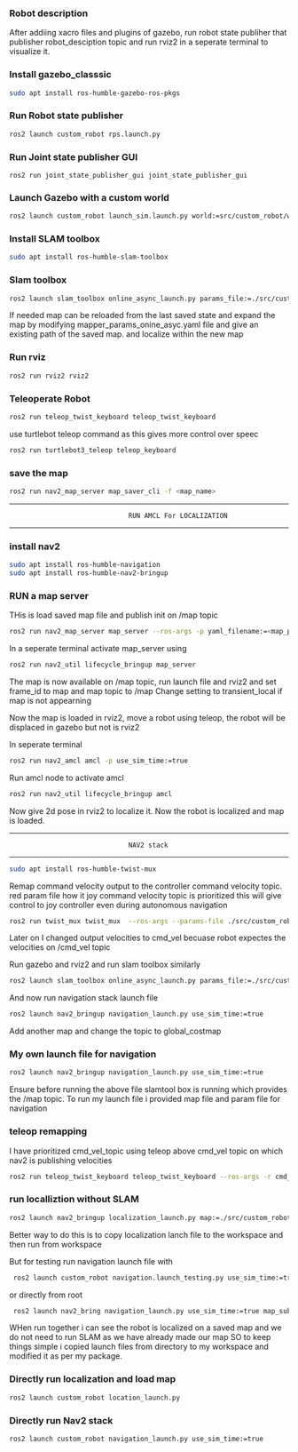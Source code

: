 ### Robot description 
After addiing xacro files and plugins of gazebo, run robot state publiher that publisher robot_desciption topic and run rviz2 in a seperate terminal to visualize it.


### Install gazebo_classsic

```bash
sudo apt install ros-humble-gazebo-ros-pkgs
```

### Run Robot state publisher
```bash
ros2 launch custom_robot rps.launch.py
```

### Run Joint state publisher GUI 
```ros2 run joint_state_publisher_gui joint_state_publisher_gui ```

### Launch Gazebo with a custom world
```bash
ros2 launch custom_robot launch_sim.launch.py world:=src/custom_robot/worlds/custom_world.world 
```

### Install SLAM toolbox
```bash
sudo apt install ros-humble-slam-toolbox
```


### Slam toolbox
```bash
ros2 launch slam_toolbox online_async_launch.py params_file:=./src/custom_robot/config/mapper_params_online_async.yaml use_sim_time:=true
```
If needed map can be reloaded from the last saved state and expand the map by modifying mapper_params_onine_asyc.yaml file 
and give an existing path of the saved map. and localize within the new map


### Run rviz
```bash
ros2 run rviz2 rviz2 
```

### Teleoperate Robot
```bash
ros2 run teleop_twist_keyboard teleop_twist_keyboard
```

use turtlebot teleop command as this gives more control over speec
```bash
ros2 run turtlebot3_teleop teleop_keyboard 
```

### save the map
```bash
ros2 run nav2_map_server map_saver_cli -f <map_name>
```

---------------------------------------------------------------------------
                                  RUN AMCL For LOCALIZATION
---------------------------------------------------------------------------

### install nav2
```bash
sudo apt install ros-humble-navigation
sudo apt install ros-humble-nav2-bringup
```


### RUN a map server

THis is load saved map file and publish init on /map topic

```bash
ros2 run nav2_map_server map_server --ros-args -p yaml_filename:=<map_path> 
```

In a seperate terminal activate map_server using
```bash
ros2 run nav2_util lifecycle_bringup map_server
```
The map is now available on /map topic, run launch file and rviz2 and set frame_id to map and map topic to /map
Change setting to transient_local if map is not appearning 

Now the map is loaded in rviz2, move a robot using teleop, the robot will be displaced in gazebo but not is rviz2 

In seperate terminal 
```bash
ros2 run nav2_amcl amcl -p use_sim_time:=true
```
Run amcl node to activate amcl 
```bash
ros2 run nav2_util lifecycle_bringup amcl
```

Now give 2d pose in rviz2 to localize it. Now the robot is localized and map is loaded.


---------------------------------------------------------------------------
                                  NAV2 stack
---------------------------------------------------------------------------

```bash
sudo apt install ros-humble-twist-mux
```
Remap command velocity output to the controller command velocity topic. red param file how it joy command velocity topic is prioritized 
this will give control to joy controller even during autonomous navigation 
```bash
ros2 run twist_mux twist_mux  --ros-args --params-file ./src/custom_robot/config/twist_mux.yaml -r cmd_vel_out:=diff_cont/cmd_vel_unstamped 
```
Later on I changed output velocities to cmd_vel becuase robot expectes the velocities on /cmd_vel topic

Run gazebo and rviz2 and run slam toolbox similarly

```bash
ros2 launch slam_toolbox online_async_launch.py params_file:=./src/custom_robot/config/mapper_params_online_async.yaml use_sim_time:=true
```

And now run navigation stack launch file 
```bash
ros2 launch nav2_bringup navigation_launch.py use_sim_time:=true
```
Add another map and change the topic to global_costmap



### My own launch file for navigation 
```bash
ros2 launch nav2_bringup navigation_launch.py use_sim_time:=true
```
Ensure before running the above file slamtool box is running which provides the /map topic.
To run my launch file i provided map file and param file for navigation



### teleop remapping 
I have prioritized cmd_vel_topic using teleop above cmd_vel topic on which nav2 is publishing velocities
```bash
ros2 run teleop_twist_keyboard teleop_twist_keyboard --ros-args -r cmd_vel:=cmd_vel_teleop
```
### run localliztion without SLAM 
```bash
ros2 launch nav2_bringup localization_launch.py map:=./src/custom_robot/maps/turtlebothoue.yaml use_sim_time:=true
```

Better way to do this is to copy localization lanch file to the workspace and then run from workspace 


But for testing run navigation launch file with 
```bash
 ros2 launch custom_robot navigation.launch_testing.py use_sim_time:=true map_subscribe_transient_local:=true 
```

or directly from root
```bash
 ros2 launch nav2_bring navigation_launch.py use_sim_time:=true map_subscribe_transient_local:=true 
```

WHen run together i can see the robot is localized on a saved map and we do not need to run SLAM as we have already made our map
SO to keep things simple i copied launch files from directory to my workspace and modified it as per my package.


### Directly run localization and load map 
```bash
ros2 launch custom_robot location_launch.py 
```

### Directly run Nav2 stack
```bash
ros2 launch custom_robot navigation_launch.py use_sim_time:=true
```
